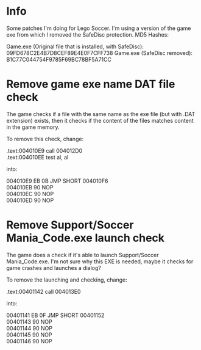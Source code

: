 # Info

Some patches I'm doing for Lego Soccer. I'm using a version of the game exe from which I removed the SafeDisc protection. MD5 Hashes:

Game.exe (Original file that is installed, with SafeDisc): 09FD678C2E4B7D8CEF89E4E0F7CFF738
Game.exe (SafeDisc removed): B1C77C044754F9785F69BC78BF5A71CC

# Remove game exe name DAT file check

The game checks if a file with the same name as the exe file (but with .DAT extension) exists, then it checks if the content of the files matches content in the game memory.

To remove this check, change:

.text:004010E9                 call    004012D0  
.text:004010EE                 test    al, al

into:

004010E9   EB 0B            JMP SHORT 004010F6  
004010EB   90               NOP  
004010EC   90               NOP    
004010ED   90               NOP  

# Remove Support/Soccer Mania_Code.exe launch check

The game does a check if it's able to launch Support/Soccer Mania_Code.exe. I'm not sure why this EXE is needed, maybe it checks for game crashes and launches a dialog?

To remove the launching and checking, change:

.text:00401142                 call    004013E0  

into:

00401141   EB 0F            JMP SHORT 00401152  
00401143   90               NOP  
00401144   90               NOP  
00401145   90               NOP  
00401146   90               NOP  


